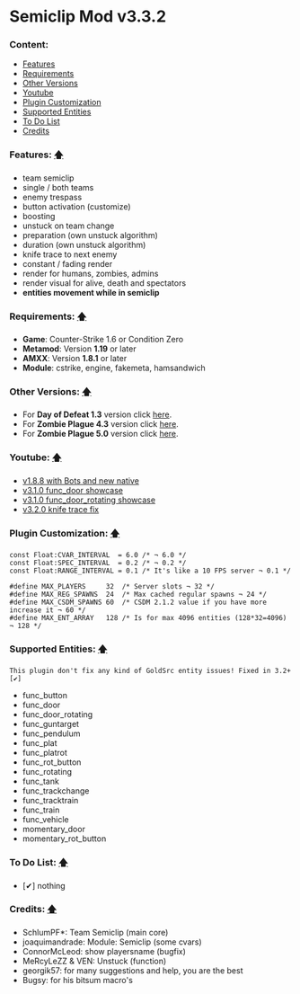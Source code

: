 # Semiclip Mod v3.3.2

### Content:
+ [Features](#features-)
+ [Requirements](#requirements-)
+ [Other Versions](#other-versions-)
+ [Youtube](#youtube-)
+ [Plugin Customization](#plugin-customization-)
+ [Supported Entities](#supported-entities-)
+ [To Do List](#to-do-list-)
+ [Credits](#credits-)

### Features: [🡅](#semiclip-mod-v332)
+ team semiclip
+ single / both teams
+ enemy trespass
+ button activation (customize)
+ boosting
+ unstuck on team change
+ preparation (own unstuck algorithm)
+ duration (own unstuck algorithm)
+ knife trace to next enemy
+ constant / fading render
+ render for humans, zombies, admins
+ render visual for alive, death and spectators
+ **entities movement while in semiclip**

### Requirements: [🡅](#semiclip-mod-v332)
+ **Game**: Counter-Strike 1.6 or Condition Zero
+ **Metamod**: Version **1.19** or later
+ **AMXX**: Version **1.8.1** or later
+ **Module**: cstrike, engine, fakemeta, hamsandwich

### Other Versions: [🡅](#semiclip-mod-v332)
+ For **Day of Defeat 1.3** version click [here](../%5BDoD%5D%20Semiclip%20Mod).
+ For **Zombie Plague 4.3** version click [here](../%5BZP43%5D%20Semiclip%20Mod).
+ For **Zombie Plague 5.0** version click [here](../%5BZP50%5D%20Semiclip%20Mod).

### Youtube: [🡅](#semiclip-mod-v332)
+ [v1.8.8 with Bots and new native](https://www.youtube.com/watch?v=TC27ZSmuL00)
+ [v3.1.0 func_door showcase](https://www.youtube.com/watch?v=XGcUjWvFwmg)
+ [v3.1.0 func_door_rotating showcase](https://www.youtube.com/watch?v=L8tVNr-Mjxc)
+ [v3.2.0 knife trace fix](https://www.youtube.com/watch?v=K1hYlyZ67W8)

### Plugin Customization: [🡅](#semiclip-mod-v332)
```
const Float:CVAR_INTERVAL  = 6.0 /* ¬ 6.0 */
const Float:SPEC_INTERVAL  = 0.2 /* ¬ 0.2 */
const Float:RANGE_INTERVAL = 0.1 /* It's like a 10 FPS server ¬ 0.1 */

#define MAX_PLAYERS     32  /* Server slots ¬ 32 */
#define MAX_REG_SPAWNS  24  /* Max cached regular spawns ¬ 24 */
#define MAX_CSDM_SPAWNS 60  /* CSDM 2.1.2 value if you have more increase it ¬ 60 */
#define MAX_ENT_ARRAY   128 /* Is for max 4096 entities (128*32=4096) ¬ 128 */
```

### Supported Entities: [🡅](#semiclip-mod-v332)
`This plugin don't fix any kind of GoldSrc entity issues! Fixed in 3.2+ [✔]`
+ func_button
+ func_door
+ func_door_rotating
+ func_guntarget
+ func_pendulum
+ func_plat
+ func_platrot
+ func_rot_button
+ func_rotating
+ func_tank
+ func_trackchange
+ func_tracktrain
+ func_train
+ func_vehicle
+ momentary_door
+ momentary_rot_button

### To Do List: [🡅](#semiclip-mod-v332)
+ [✔] nothing

### Credits: [🡅](#semiclip-mod-v332)
+ SchlumPF*: Team Semiclip (main core)
+ joaquimandrade: Module: Semiclip (some cvars)
+ ConnorMcLeod: show playersname (bugfix)
+ MeRcyLeZZ & VEN: Unstuck (function)
+ georgik57: for many suggestions and help, you are the best
+ Bugsy: for his bitsum macro's
